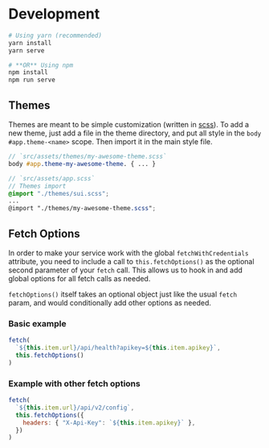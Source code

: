 # Development

```sh
# Using yarn (recommended)
yarn install
yarn serve

# **OR** Using npm
npm install
npm run serve
```

## Themes

Themes are meant to be simple customization (written in [scss](https://sass-lang.com/documentation/syntax)).
To add a new theme, just add a file in the theme directory, and put all style in the `body #app.theme-<name>` scope. Then import it in the main style file.

```scss
// `src/assets/themes/my-awesome-theme.scss`
body #app.theme-my-awesome-theme. { ... }
```

```scss
// `src/assets/app.scss`
// Themes import
@import "./themes/sui.scss";
...
@import "./themes/my-awesome-theme.scss";
```

## Fetch Options

In order to make your service work with the global `fetchWithCredentials` attribute, you need to include a call to `this.fetchOptions()` as the optional second parameter of your `fetch` call. This allows us to hook in and add global options for all fetch calls as needed.

`fetchOptions()` itself takes an optional object just like the usual `fetch` param, and would conditionally add other options as needed.

### Basic example
```js
fetch(
  `${this.item.url}/api/health?apikey=${this.item.apikey}`,
  this.fetchOptions()
)
```

### Example with other fetch options
```js
fetch(
  `${this.item.url}/api/v2/config`,
  this.fetchOptions({
    headers: { "X-Api-Key": `${this.item.apikey}` },
  })
)
```
